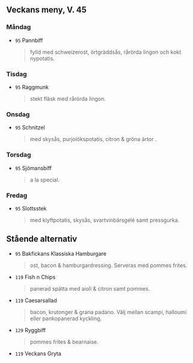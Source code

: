 ## Veckans meny, V. 45

### Måndag 

* `95` Pannbiff
  > fylld med schweizerost, örtgräddsås, rårörda lingon och kokt nypotatis. 
 
  


### Tisdag

* `95` Raggmunk
  > stekt fläsk med rårörda lingon.
  


### Onsdag

* `95` Schnitzel
  > med skysås, purjolökspotatis, citron & gröna ärtor .



### Torsdag

* `95` Sjömansbiff 
  > a la special. 


### Fredag

* `95` Slottsstek
  > med klyftpotatis, skysås, svartvinbärsgelé samt pressgurka.


## Stående alternativ

* `95` Bakfickans Klassiska Hamburgare
  > ost, bacon & hamburgardressing. Serveras med pommes frites.

* `119` Fish n Chips   
  >  panerad spätta med aioli & citron samt pommes.
* `119` Caesarsallad
  > bacon, krutonger & grana padano. Välj mellan scampi, halloumi eller pankopanerad kyckling.
  
* `129` Ryggbiff
  > pommes frites & bearnaise.

* `119` Veckans Gryta 
  > 

